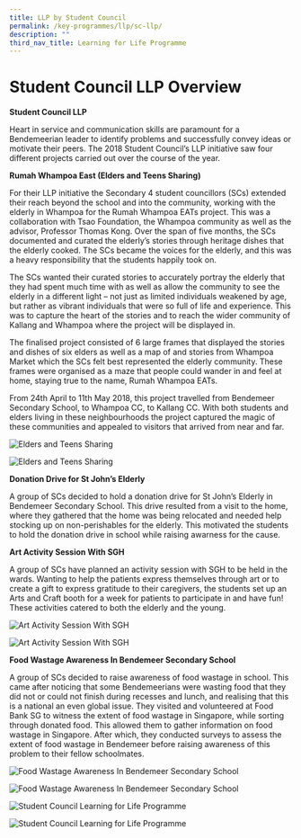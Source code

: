 ```yaml
---
title: LLP by Student Council
permalink: /key-programmes/llp/sc-llp/
description: ""
third_nav_title: Learning for Life Programme
---
```

# Student Council LLP Overview

**Student Council LLP**

Heart in service and communication skills are paramount for a Bendemeerian leader to identify problems and successfully convey ideas or motivate their peers. The 2018 Student Council’s LLP initiative saw four different projects carried out over the course of the year.

**Rumah Whampoa East (Elders and Teens Sharing)**

For their LLP initiative the Secondary 4 student councillors (SCs) extended their reach beyond the school and into the community, working with the elderly in Whampoa for the Rumah Whampoa EATs project. This was a collaboration with Tsao Foundation, the Whampoa community as well as the advisor, Professor Thomas Kong. Over the span of five months, the SCs documented and curated the elderly’s stories through heritage dishes that the elderly cooked. The SCs became the voices for the elderly, and this was a heavy responsibility that the students happily took on.

The SCs wanted their curated stories to accurately portray the elderly that they had spent much time with as well as allow the community to see the elderly in a different light – not just as limited individuals weakened by age, but rather as vibrant individuals that were so full of life and experience. This was to capture the heart of the stories and to reach the wider community of Kallang and Whampoa where the project will be displayed in.

The finalised project consisted of 6 large frames that displayed the stories and dishes of six elders as well as a map of and stories from Whampoa Market which the SCs felt best represented the elderly community. These frames were organised as a maze that people could wander in and feel at home, staying true to the name, Rumah Whampoa EATs.

From 24th April to 11th May 2018, this project travelled from Bendemeer Secondary School, to Whampoa CC, to Kallang CC. With both students and elders living in these neighbourhoods the project captured the magic of these communities and appealed to visitors that arrived from near and far.

![Elders and Teens Sharing](/images/Keyprogrammes/llp-sc-Elders%20and%20Teens%20Sharing.jpg)

![Elders and Teens Sharing](/images/Keyprogrammes/llp-sc-Elders%20and%20Teens%20Sharing%202.jpg)

**Donation Drive for St John’s Elderly**

A group of SCs decided to hold a donation drive for St John’s Elderly in Bendemeer Secondary School. This drive resulted from a visit to the home, where they gathered that the home was being relocated and needed help stocking up on non-perishables for the elderly. This motivated the students to hold the donation drive in school while raising awarness for the cause.

**Art Activity Session With SGH**

A group of SCs have planned an activity session with SGH to be held in the wards. Wanting to help the patients express themselves through art or to create a gift to express gratitude to their caregivers, the students set up an Arts and Craft booth for a week for patients to participate in and have fun! These activities catered to both the elderly and the young.

![Art Activity Session With SGH](/images/Keyprogrammes/llp-sc-Art%20Activity%20Session%20With%20SGH.jpg)

![Art Activity Session With SGH](/images/Keyprogrammes/llp-sc-Art%20Activity%20Session%20With%20SGH%202.jpg)

**Food Wastage Awareness In Bendemeer Secondary School**

A group of SCs decided to raise awareness of food wastage in school. This came after noticing that some Bendemeerians were wasting food that they did not or could not finish during recesses and lunch, and realising that this is a national an even global issue. They visited and volunteered at Food Bank SG to witness the extent of food wastage in Singapore, while sorting through donated food. This allowed them to gather information on food wastage in Singapore. After which, they conducted surveys to assess the extent of food wastage in Bendemeer before raising awareness of this problem to their fellow schoolmates.

![Food Wastage Awareness In Bendemeer Secondary School](/images/Keyprogrammes/llp-sc-Food%20Wastage%20Awareness%20In%20Bendemeer%20Secondary%20School.jpg)

![Food Wastage Awareness In Bendemeer Secondary School](/images/Keyprogrammes/llp-sc-Food%20Wastage%20Awareness%20In%20Bendemeer%20Secondary%20School%202.jpg)

![Student Council Learning for Life Programme](/images/Keyprogrammes/llpsc-01.jpeg)

![Student Council Learning for Life Programme](/images/Keyprogrammes/llpsc-02.jpeg)
